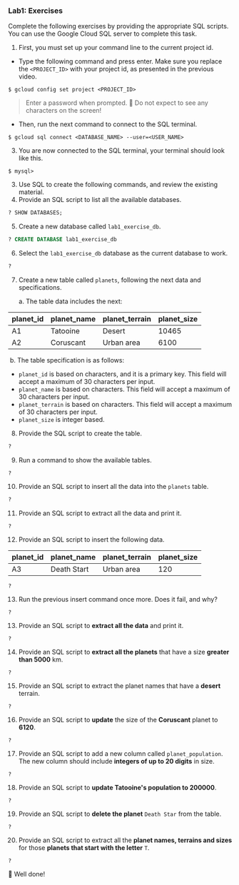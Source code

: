 ### Lab1: Exercises

Complete the following exercises by providing the appropriate SQL scripts. You can use the Google Cloud SQL server to complete this task.

1. First, you must set up your command line to the current project id.

* Type the following command and press enter. Make sure you replace the `<PROJECT_ID>` with your project id, as presented in the previous video.

```shell
$ gcloud config set project <PROJECT_ID>
```

>  Enter a password when prompted.
>  :rotating_light: Do not expect to see any characters on the screen! 

* Then, run the next command to connect to the SQL terminal.

```shell
$ gcloud sql connect <DATABASE_NAME> --user=<USER_NAME>
```

3. You are now connected to the SQL terminal, your terminal should look like this.

```shell
$ mysql>
```

3. Use SQL to create the following commands, and review the existing material.
4. Provide an SQL script to list all the available databases.

```sql
? SHOW DATABASES;
```

5. Create a new database called `lab1_exercise_db`.

```sql
? CREATE DATABASE lab1_exercise_db
```

6. Select the `lab1_exercise_db` database as the current database to work.

```sql
?
```

7. Create a new table called `planets`, following the next data and specifications.

   a. The table data includes the next:

| planet_id | planet_name | planet_terrain | planet_size |
| --------- | ----------- | -------------- | ----------- |
| A1        | Tatooine    | Desert         | 10465       |
| A2        | Coruscant   | Urban  area    | 6100        |

​	b. The table specification is as follows:

* `planet_id` is based on characters, and it is a primary key. This field will accept a maximum of 30 characters per input.
* `planet_name` is based on characters. This field will accept a maximum of 30 characters per input.
* `planet_terrain` is based on characters. This field will accept a maximum of 30 characters per input.
* `planet_size` is integer based.

8. Provide the SQL script to create the table.

```sql
?
```

9. Run a command to show the available tables.

```
?
```

10. Provide an SQL script to insert all the data into the `planets` table.

```sql
?
```

11. Provide an SQL script to extract all the data and print it.

```mysql
?
```

12. Provide an SQL script to insert the following data.

| planet_id | planet_name  | planet_terrain | planet_size |
| --------- | ------------ | -------------- | ----------- |
| A3        | Death  Start | Urban  area    | 120         |

```mysql
?
```

13. Run the previous insert command once more. Does it fail, and why?

```mysql
?
```

13. Provide an SQL script to **extract all the data** and print it.

```mysql
?
```

14. Provide an SQL script to **extract all the planets** that have a size **greater than 5000** km.

```mysql
?
```

15. Provide an SQL script to extract the planet names that have a **desert** terrain.

```mysql
?
```

16. Provide an SQL script to **update** the size of the **Coruscant** planet to **6120**.

```mysql
?
```

17. Provide an SQL script to add a new column called `planet_population`. The new column should include **integers of up to 20 digits** in size.

```mysql
?
```

18. Provide an SQL script to **update Tatooine's population to 200000**.

```mysql
?
```

19. Provide an SQL script to **delete the planet** `Death Star` from the table.

```mysql
?
```

20. Provide an SQL script to extract all the **planet names, terrains and sizes** for those **planets that start with the letter** `T`.

```mysql
?
```

:checkered_flag: Well done! 
